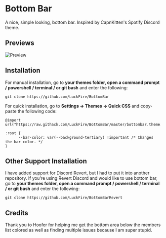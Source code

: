 # Bottom Bar
A nice, simple looking, bottom bar. Inspired by CapnKitten's Spotify Discord theme.

## Previews
![Preview](https://media.discordapp.net/attachments/738968109288914976/754510121748398130/unknown.png?width=1539&height=836)

## Installation
For manual installation, go to  **your themes folder, open a command prompt / powershell / terminal / or git bash**  and enter the following:
```
git clone https://github.com/LuckFire/BottomBar
```

For quick installation, go to  **Settings -> Themes -> Quick CSS**  and copy-paste the following code:
```
@import url("https://raw.githack.com/LuckFire/BottomBar/master/bottombar.theme.css")

:root {
      --bar-color: var(--background-tertiary) !important /* Changes the bar color. */
}
```

## Other Support Installation
I have added support for Discord Revert, but I had to put it into another repository. If you're using Revert Discord and would like to use bottom bar, go to  **your themes folder, open a command prompt / powershell / terminal / or git bash**  and enter the following:
```
git clone https://github.com/LuckFire/BottomBarRevert
```

## Credits 
Thank you to Hoofer for helping me get the bottom area below the members list colored as well as finding multiple issues because I am super stupid.

